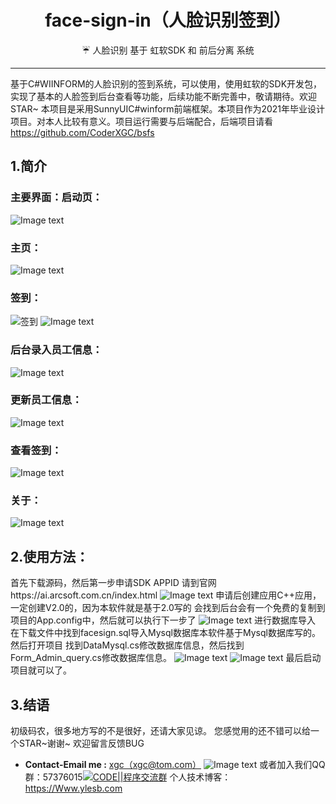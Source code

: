 <h1 align="center" style="text-align:center;">
  face-sign-in（人脸识别签到）
</h1>
 
<p align="center">☔ 人脸识别 基于 虹软SDK 和 前后分离 系统</p>

---
基于C#WIINFORM的人脸识别的签到系统，可以使用，使用虹软的SDK开发包，实现了基本的人脸签到后台查看等功能，后续功能不断完善中，敬请期待。欢迎STAR~
本项目是采用SunnyUIC#winform前端框架。本项目作为2021年毕业设计项目。对本人比较有意义。项目运行需要与后端配合，后端项目请看 https://github.com/CoderXGC/bsfs
## 1.简介
### 主要界面：启动页：
![Image text](https://github.com/xgc1210/face-sign-in/blob/master/img/qidong.png)
### 主页：
![Image text](https://github.com/xgc1210/face-sign-in/blob/master/img/zhuye.png)
### 签到：
![签到](https://github.com/xgc1210/face-sign-in/blob/master/img/signin.png)
![Image text](https://github.com/xgc1210/face-sign-in/blob/master/img/sign2.png)
### 后台录入员工信息：
![Image text](https://github.com/xgc1210/face-sign-in/blob/master/img/insert.png)
### 更新员工信息：
![Image text](https://github.com/xgc1210/face-sign-in/blob/master/img/insert.png)
### 查看签到：
![Image text](https://github.com/xgc1210/face-sign-in/blob/master/img/query.png)
### 关于：
![Image text](https://github.com/xgc1210/face-sign-in/blob/master/img/about.png)
## 2.使用方法：
首先下载源码，然后第一步申请SDK APPID
请到官网https://ai.arcsoft.com.cn/index.html
![Image text](https://github.com/xgc1210/face-sign-in/blob/master/img/used1.png)
申请后创建应用C++应用，一定创建V2.0的，因为本软件就是基于2.0写的
会找到后台会有一个免费的复制到项目的App.config中，然后就可以执行下一步了
![Image text](https://github.com/xgc1210/face-sign-in/blob/master/img/used2.png)
进行数据库导入
在下载文件中找到facesign.sql导入Mysql数据库本软件基于Mysql数据库写的。
然后打开项目
找到DataMysql.cs修改数据库信息，然后找到Form_Admin_query.cs修改数据库信息。
![Image text](https://github.com/xgc1210/face-sign-in/blob/master/img/used3.png)
![Image text](https://github.com/xgc1210/face-sign-in/blob/master/img/used4.png)
最后启动项目就可以了。

## 3.结语
初级码农，很多地方写的不是很好，还请大家见谅。
您感觉用的还不错可以给一个STAR~谢谢~
欢迎留言反馈BUG
-  **Contact-Email me :** [xgc（xgc@tom.com）](mailto:xgc@tom.com)
![Image text](https://i.loli.net/2021/11/29/pyIHGcArQ6DVid3.png)
或者加入我们QQ群：57376015<a target="_blank" href="https://qm.qq.com/cgi-bin/qm/qr?k=MmRCU6Iv3Le004sO9jkiFv3eTtVJbU2t&jump_from=webapi"><img border="0" src="https://pub.idqqimg.com/wpa/images/group.png" alt="CODE||程序交流群" title="CODE||程序交流群"></a>
个人技术博客：https://Www.ylesb.com
